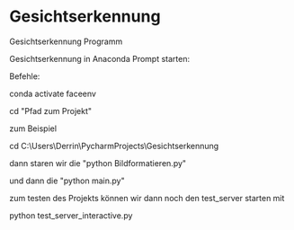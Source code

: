# Gesichtserkennung
Gesichtserkennung Programm

Gesichtserkennung in Anaconda Prompt starten:

Befehle:

conda activate faceenv

cd "Pfad zum Projekt" 

zum Beispiel 

cd C:\Users\Derrin\PycharmProjects\Gesichtserkennung

dann staren wir die "python Bildformatieren.py"

und dann die "python main.py"

zum testen des Projekts können wir dann noch den test_server starten mit

python test_server_interactive.py